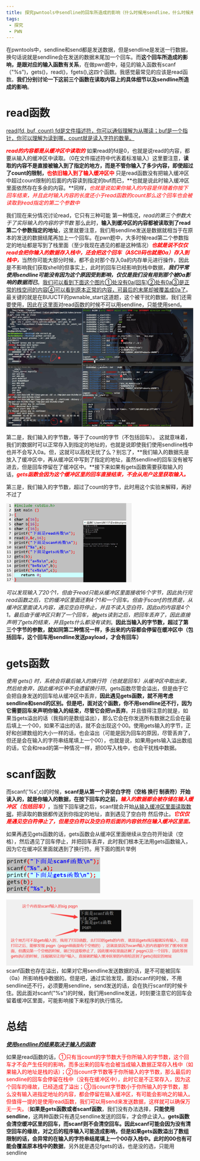 ```yaml
---
title: 探究pwntools中sendline的回车所造成的影响（什么时候用sendline，什么时候用send）
tags:
 - 探究
 - PWN
---
```



在pwntools中，sendline和send都是发送数据，但是sendline是发送一行数据，换句话说就是sendline会在发送的数据末尾加一个回车。而**这个回车所造成的影响，是跟对应的输入函数有关系**，在做pwn题中，碰见的输入函数有scanf（"%s")，gets()，read()，fgets(),这四个函数。我感觉最常见的应该是read函数。**我们分别讨论一下这前三个函数在读取内容上的具体细节以及sendline所造成的影响**。
<!--more-->

# read函数

<u>read(fd, buf,  count) fd是文件描述符，你可以通俗理解为从哪读；buf是一个指针，你可以理解为读到哪，count就是读入字符的数量。</u>

<font color=red>***read的内容都是从缓冲区中读取的***</font>
如果read的fd是0，也就是说read的内容，都要从输入的缓冲区中读取。（0在文件描述符中代表着标准输入）这里要注意，**读取的内容不是直接被输入到了指定的地方，而是不管你输入了多少内容，即使超过了count的限制，**<font color=red>**也依旧输入到了输入缓冲区中**</font>
只是read函数没有把输入缓冲区中超过count限制的后面的内容读到指定的buf而已，**也就是说此时输入缓冲区里面依然存在多余的内容。**同样，<font color=red>*也就是说如果你输入的内容是伴随着你按下回车结束，并且此时输入内容的长度还小于read函数的count那么这个回车也会被读取到read指定的第二个参数中*</font>

我们现在来分情况讨论read，它只有三种可能
第一种情况，*read的第三个参数大于了实际输入的内容的字节数*
那么此时，**输入到缓冲区的内容都被读取到了read第二个参数指定的地址**，这里就要注意，我们用sendline发送是数据就相当于在原本的发送的数据结尾再加上一个回车。在pwn题中，大多时候read第二个参数指定的地址都是写到了栈里面（至少我现在遇见的都是这种情况）<font color=red>***也就是说不仅仅read会把你输入的数据存入栈中，还会把这个回车（ASCII码也就是0a）存入到栈中，***</font>当然你可能大部分时候，都不会对那个存入0a的内存单元进行操作，因此是不影响我们获取shell的但事实上，此时的回车已经影响到栈中数据，***我们平常使用sendline可能没有因为这个原因受到影响，仅仅是我们没有用到那个被0a影响的数据而已***。<u>我们可以看到下面这个图片①处没有0a(回车)②处有0a③是正常的栈空间的内容④可以看到原本正常的内容，可最后的末尾却被覆盖成0a了</u>。最关键的就是在BUUCTF的pwnable_start这道题，这个被干扰的数据，我们还需要使用，因此在这里面对read函数的时候不可以用sendline，只能使用send。
![image-20220411121656024](/upload/img/image-20220411121656024.png)


第二是，我们输入的字节数，等于了count的字节（不包括回车）。
这就意味着，我们的数据时可以正常存入到指定的地址的，也就是说即使我们使用sendline栈中也并不会写入0a。但，这就可以高枕无忧了么？别忘了，**我们输入的数据先是放入了缓冲区中，再从缓冲区中写到了指定的地址，虽然sendline的回车没有被写进去，但是回车停留在了缓冲区中。**接下来如果有gets函数需要获取输入的话，<font color=red>***gets函数会因为这个缓冲区里的回车直接结束，不会从用户这里获取输入。***</font>

第三是，我们输入的字节数，超过了count的字节，此时用这个实验来解释，再好不过了

<img src="/upload/img/image-20220411121659896.png" alt="image-20220411121659896" style="zoom: 33%;" />



*可以发现输入了20个1，但由于read只能从缓冲区里面接收16个字节，因此执行完read函数之后，它的缓冲区里面还剩4个1和一个回车。但由于scanf的性质是，从缓冲区里面读入内容，遇见空白符停止，并且不读入空白符，因此a的内容是4个1。最后由于缓冲区只剩了一个回车，被gets读到之后，把回车丢弃了，因此直接声明了gets的结束，并且gets什么都没有读到*。**因此当输入的字节数，超过了第三个字节的参数，就如同第二种情况一样，多出来的内容都会停留在缓冲区中（包括回车，这个回车用sendline发送payload，才会有回车）**

# gets函数

*使用 gets() 时，系统会将最后输入的换行符（也就是回车）从缓冲区中取出来，然后给舍弃，因此缓冲区中不会遗留换行符*。gets函数尽管会溢出，但是由于它会把自身发送的回车给从缓冲区中丢弃，**因此遇见gets函数，就不用考虑sendline和send的区别。但是吧，面对这个函数，你不用sendline还不行，因为它需要回车来声明你输入的结束，尽管它会把\n丢弃**。并且值得注意的就是，如果当gets溢出的话（我指的是数组溢出），那么它会在你发送所有数据之后会在最后填上一个00，如果不溢出的话，就不会出现这个00。使用gets输入的字节，正好和创建数组的大小一样的话，也会溢出（可能是因为回车的原因，尽管丢弃了，但还是会在输入的字符串结尾填上一个00），也就是说，如果用gets输入溢出数组的话，它会和read的第一种情况一样，把00写入栈中，也会干扰栈中数据。

# scanf函数

而scanf('%s',c)的时候，**scanf是从第一个非空白字符（空格 换行 制表符）开始读入的，就是你输入的数据，在按下回车的之前，<font color=red>*输入的数据都会被存储在输入缓冲区（包括回车）*</font>**，当按下回车键之后，scanf就会开始<u>从输入缓冲区里面读取数据</u>，把读取的数据都传送到你指定的地址，直到遇见了空白符
然后停止。<font color=red>***它仅仅是遇见空白符停止了，但是空白符以及空白符后面的内容依然在输入缓冲区里面。***</font>

如果再遇见gets函数的话，gets函数会从缓冲区里面继续从空白符开始读（空格），然后遇见了回车停止，并把回车丢弃，此时我们根本无法用gets函数输入，因为它在缓冲区里面就遇到了换行符。用下面的图片举例

<img src="/upload/img/image-20220411121708510.png" style="zoom:33%;" />

![image-20220411121716696](/upload/img/image-20220411121716696.png)
scanf函数也存在溢出，如果对它用sendline发送数据的话，是不可能被回车（0a）所影响栈中数据的。但是吧，通过实验发现，面对scanf的时候，不用sendline还不行，必须要用sendline，send发送的话，会在执行scanf的时候卡住。因此面对scanf("%s")的时候，我们用sendline发送，时刻要注意它的回车会留着缓冲区里面，可能影响接下来程序的执行情况。

# 总结

**<u>*使用sendline的结果取决于输入的函数*</u>**

如果是read函数的话，<font color=red>①只有当count的字节数大于你所输入的字节数，这个回车才不会产生任何的影响，而多出来的回车也会被当成输入数据正常存入栈中（如果输入的地址是栈的话）；②当count字节数等于你所输入的字节数，那么最后的sendline的回车会停留在栈中（没有在缓冲区中），此时它是不正常存入，因为这个回车的缘故，已经造成了溢出；③当count字节数小于你所输入的字节数，那么没有输入进指定地址的内容，都会停留在输入缓冲区，有可能会影响之的输入。但值得一提的是使用read函数，我们可以用send来发送数据，这样就可以确保万无一失。（</font>**如果是gets函数或者scanf函数**，我们没有办法选择，**只能使用sendline**，这两种函数只有遇见sendline发送的回车，才会停止读入。**gets函数会清空缓冲区里的回车，而scanf则不会清空回车。因此scanf可能会因为没有清空回车的缘故，对之后的程序输入可能造成影响，但是如果gets函数溢出了数组限制的话，会异常的在输入的字符串结尾填上一个00存入栈中。此时的00也有可能会覆盖原本栈中的数据**，另外就是遇见fgets的话，也是没的选，只能用sendline
